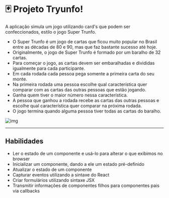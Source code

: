 # :black_joker: Projeto Tryunfo!

A aplicação simula um jogo utilizando card's que podem ser confeccionados, estilo o jogo Super Trunfo. 

  - O Super Trunfo é um jogo de cartas que ficou muito popular no Brasil entre as décadas de 80 e 90, mas que faz bastante sucesso até hoje. 
  - Originalmente, o jogo de Super Trunfo é formado por um baralho de 32 cartas. 
  - Para começar o jogo, as cartas devem ser embaralhadas e divididas igualmente para cada participante. 
  - Em cada rodada cada pessoa pega somente a primeira carta do seu monte. 
  - Na primeira rodada uma pessoa escolhe qual característica quer comparar com as cartas das outras pessoas que estão jogando. 
  - Ganha quem tiver o maior número nessa característica. 
  - A pessoa que ganhou a rodada recebe as cartas das outras pessoas e escolhe qual característica quer comparar na próxima rodada. 
  - O jogo termina quando alguma pessoa tiver todas as cartas do baralho.

![img](https://assets.dicebreaker.com/yu-gi-oh-card-exodia-anime-yugi.png/BROK/resize/1200x1200%3E/format/jpg/quality/70/yu-gi-oh-card-exodia-anime-yugi.png)

-----

## Habilidades

  - Ler o estado de um componente e usá-lo para alterar o que exibimos no browser
  - Inicializar um componente, dando a ele um estado pré-definido
  - Atualizar o estado de um componente
  - Capturar eventos utilizando a sintaxe do React
  - Criar formulários utilizando sintaxe JSX
  - Transmitir informações de componentes filhos para componentes pais via callbacks

<!-- 

  * `git clone git@github.com:tryber/sd-021-b-project-tryunfo.git`.

    * `cd sd-021-b-project-tryunfo`


    * `npm install`
  
    * `npm start` (uma nova página deve abrir no seu navegador com um texto simples)
 
-->
